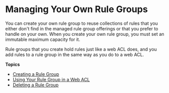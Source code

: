 # Managing Your Own Rule Groups<a name="waf-user-created-rule-groups"></a>

You can create your own rule group to reuse collections of rules that you either don't find in the managed rule group offerings or that you prefer to handle on your own\. When you create your own rule group, you must set an immutable maximum capacity for it\. 

Rule groups that you create hold rules just like a web ACL does, and you add rules to a rule group in the same way as you do to a web ACL\. 

**Topics**
+ [Creating a Rule Group](waf-rule-group-creating.md)
+ [Using Your Rule Group in a Web ACL](waf-rule-group-using.md)
+ [Deleting a Rule Group](waf-rule-group-deleting.md)